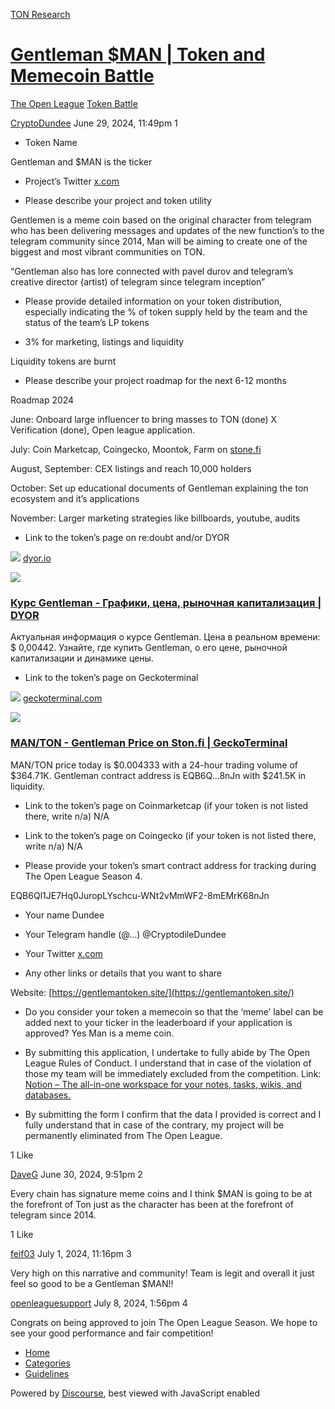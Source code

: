 [TON Research](/)

# [Gentleman $MAN | Token and Memecoin Battle](/t/gentleman-man-token-and-memecoin-battle/26475)

[The Open League](/c/the-open-league/token-leaderboard/57)  [Token Battle](/c/the-open-league/token-leaderboard/57) 

    

[CryptoDundee](https://tonresear.ch/u/CryptoDundee)   June 29, 2024, 11:49pm  1

*   Token Name

Gentleman and $MAN is the ticker

*   Project’s Twitter [x.com](https://x.com/gentlemanonton?s=21)
    
*   Please describe your project and token utility
    

Gentlemen is a meme coin based on the original character from telegram who has been delivering messages and updates of the new function’s to the telegram community since 2014, Man will be aiming to create one of the biggest and most vibrant communities on TON.

“Gentleman also has lore connected with pavel durov and telegram’s creative director (artist) of telegram since telegram inception”

*   Please provide detailed information on your token distribution, especially indicating the % of token supply held by the team and the status of the team’s LP tokens
    
*   3% for marketing, listings and liquidity
    

Liquidity tokens are burnt

*   Please describe your project roadmap for the next 6-12 months

Roadmap 2024

June: Onboard large influencer to bring masses to TON (done) X Verification (done), Open league application.

July: Coin Marketcap, Coingecko, Moontok, Farm on [stone.fi](http://stone.fi)

August, September: CEX listings and reach 10,000 holders

October: Set up educational documents of Gentleman explaining the ton ecosystem and it’s applications

November: Larger marketing strategies like billboards, youtube, audits

*   Link to the token’s page on re:doubt and/or DYOR

![](https://tonresear.ch/uploads/default/original/2X/a/a4fe7abe91af8ead9e7d475a9e0ea4fbb76538a7.png) [dyor.io](https://dyor.io/ru/token/EQB6Ql1JE7Hq0JuropLYschcu-WNt2vMmWF2-8mEMrK68nJn)

![](https://tonresear.ch/uploads/default/optimized/2X/9/9b6c40117d849cc3b662a6f2d15c7fb1093b5fe3_2_500x500.jpeg)

### [Курс Gentleman - Графики, цена, рыночная капитализация | DYOR](https://dyor.io/ru/token/EQB6Ql1JE7Hq0JuropLYschcu-WNt2vMmWF2-8mEMrK68nJn)

Актуальная информация о курсе Gentleman. Цена в реальном времени: $ 0,00442. Узнайте, где купить Gentleman, о его цене, рыночной капитализации и динамике цены.

*   Link to the token’s page on Geckoterminal

![](https://tonresear.ch/uploads/default/original/2X/6/634d2ca8e408bed765ed29de6b9d29d55e817cab.png) [geckoterminal.com](https://www.geckoterminal.com/ton/pools/EQB91RhU3K-P2F8Rlkk12hv9zu6A76rBcvm7NOYmDN9f-8sg)

![](https://tonresear.ch/uploads/default/optimized/2X/0/06530047bfd1d6a7a8869faaa6c982a10e469424_2_690x388.png)

### [MAN/TON - Gentleman Price on Ston.fi | GeckoTerminal](https://www.geckoterminal.com/ton/pools/EQB91RhU3K-P2F8Rlkk12hv9zu6A76rBcvm7NOYmDN9f-8sg)

MAN/TON price today is $0.004333 with a 24-hour trading volume of $364.71K. Gentleman contract address is EQB6Q...8nJn with $241.5K in liquidity.

*   Link to the token’s page on Coinmarketcap (if your token is not listed there, write n/a) N/A
    
*   Link to the token’s page on Coingecko (if your token is not listed there, write n/a) N/A
    
*   Please provide your token’s smart contract address for tracking during The Open League Season 4.
    

EQB6Ql1JE7Hq0JuropLYschcu-WNt2vMmWF2-8mEMrK68nJn

*   Your name Dundee
    
*   Your Telegram handle (@…) @CryptodileDundee
    
*   Your Twitter [x.com](https://x.com/cryptodundeexbt?s=21)
    
*   Any other links or details that you want to share
    

Website: [https://gentlemantoken.site/](https://gentlemantoken.site/)

*   Do you consider your token a memecoin so that the ‘meme’ label can be added next to your ticker in the leaderboard if your application is approved? Yes Man is a meme coin.
    
*   By submitting this application, I undertake to fully abide by The Open League Rules of Conduct. I understand that in case of the violation of those my team will be immediately excluded from the competition. Link: [Notion – The all-in-one workspace for your notes, tasks, wikis, and databases.](https://ton-org.notion.site/The-Open-League-Rules-of-Conduct-04f4a0fedf1a401687075f5efd83de68)
    
*   By submitting the form I confirm that the data I provided is correct and I fully understand that in case of the contrary, my project will be permanently eliminated from The Open League.
    

  1 Like

[DaveG](https://tonresear.ch/u/DaveG) June 30, 2024, 9:51pm  2

Every chain has signature meme coins and I think $MAN is going to be at the forefront of Ton just as the character has been at the forefront of telegram since 2014.

  1 Like

[feif03](https://tonresear.ch/u/feif03) July 1, 2024, 11:16pm  3

Very high on this narrative and community! Team is legit and overall it just feel so good to be a Gentleman $MAN!!

 

[openleaguesupport](https://tonresear.ch/u/openleaguesupport) July 8, 2024, 1:56pm  4

Congrats on being approved to join The Open League Season. We hope to see your good performance and fair competition!

 

*   [Home](/)
*   [Categories](/categories)
*   [Guidelines](/guidelines)

Powered by [Discourse](https://www.discourse.org), best viewed with JavaScript enabled
